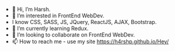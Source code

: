 - 👋 Hi, I’m Harsh.
- 👀 I’m interested in FrontEnd WebDev.
-    I know CSS, SASS, JS, JQuery, ReactJS, AJAX, Bootstrap.
- 🌱 I’m currently learning Redux.
- 💞️ I’m looking to collaborate on FrontEnd WebDev.
- 📫 How to reach me - use my site https://h4rshp.github.io/Hey/

<!---
h4rSHp/h4rSHp is a ✨ special ✨ repository because its `README.md` (this file) appears on your GitHub profile.
You can click the Preview link to take a look at your changes.
--->
